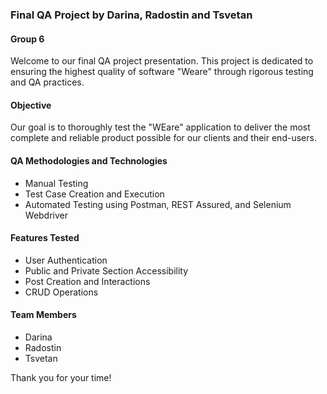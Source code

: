 ### Final QA Project by Darina, Radostin and Tsvetan

#### Group 6

Welcome to our final QA project presentation. This project is dedicated to ensuring the highest quality of software "Weare" through rigorous testing and QA practices.

#### Objective
Our goal is to thoroughly test the "WEare" application to deliver the most complete and reliable product possible for our clients and their end-users.

#### QA Methodologies and Technologies
- Manual Testing
- Test Case Creation and Execution
- Automated Testing using Postman, REST Assured, and Selenium Webdriver
  

#### Features Tested
- User Authentication
- Public and Private Section Accessibility
- Post Creation and Interactions
- CRUD Operations


#### Team Members
- Darina
- Radostin
- Tsvetan

Thank you for your time!
